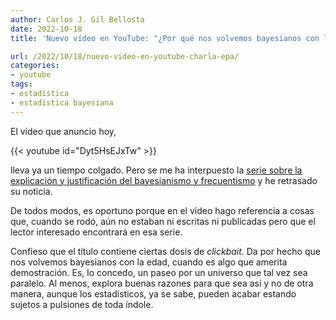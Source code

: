 ```yaml
---
author: Carlos J. Gil Bellosta
date: 2022-10-18
title: 'Nuevo vídeo en YouTube: "¿Por qué nos volvemos bayesianos con la edad?"'

url: /2022/10/18/nuevo-video-en-youtube-charla-epa/
categories:
- youtube
tags:
- estadística
- estadística bayesiana
---
```


El vídeo que anuncio hoy,

{{< youtube id="Dyt5HsEJxTw" >}}

lleva ya un tiempo colgado. Pero se me ha interpuesto la [serie sobre la explicación y justificación del bayesianismo y frecuentismo](/2022/10/04/bayesianismo-frecuentismo-teoria-decision-01/) y he retrasado su noticia.

De todos modos, es oportuno porque en el vídeo hago referencia a cosas que, cuando se rodó, aún no estaban ni escritas ni publicadas pero que el lector interesado encontrará en esa serie.

Confieso que el título contiene ciertas dosis de _clickbait_. Da por hecho que nos volvemos bayesianos con la edad, cuando es algo que amerita demostración. Es, lo concedo, un paseo por un universo que tal vez sea paralelo. Al menos, explora buenas razones para que sea así y no de otra manera, aunque los estadísticos, ya se sabe, pueden acabar estando sujetos a pulsiones de toda índole.
